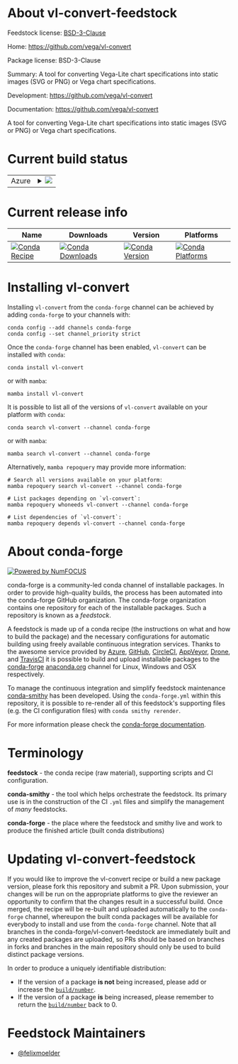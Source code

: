 About vl-convert-feedstock
==========================

Feedstock license: [BSD-3-Clause](https://github.com/conda-forge/vl-convert-feedstock/blob/main/LICENSE.txt)

Home: https://github.com/vega/vl-convert

Package license: BSD-3-Clause

Summary: A tool for converting Vega-Lite chart specifications into static images (SVG or PNG) or Vega chart specifications.

Development: https://github.com/vega/vl-convert

Documentation: https://github.com/vega/vl-convert

A tool for converting Vega-Lite chart specifications into static images (SVG or PNG) or Vega chart specifications.


Current build status
====================


<table>
    
  <tr>
    <td>Azure</td>
    <td>
      <details>
        <summary>
          <a href="https://dev.azure.com/conda-forge/feedstock-builds/_build/latest?definitionId=20950&branchName=main">
            <img src="https://dev.azure.com/conda-forge/feedstock-builds/_apis/build/status/vl-convert-feedstock?branchName=main">
          </a>
        </summary>
        <table>
          <thead><tr><th>Variant</th><th>Status</th></tr></thead>
          <tbody><tr>
              <td>linux_64</td>
              <td>
                <a href="https://dev.azure.com/conda-forge/feedstock-builds/_build/latest?definitionId=20950&branchName=main">
                  <img src="https://dev.azure.com/conda-forge/feedstock-builds/_apis/build/status/vl-convert-feedstock?branchName=main&jobName=linux&configuration=linux%20linux_64_" alt="variant">
                </a>
              </td>
            </tr><tr>
              <td>osx_64</td>
              <td>
                <a href="https://dev.azure.com/conda-forge/feedstock-builds/_build/latest?definitionId=20950&branchName=main">
                  <img src="https://dev.azure.com/conda-forge/feedstock-builds/_apis/build/status/vl-convert-feedstock?branchName=main&jobName=osx&configuration=osx%20osx_64_" alt="variant">
                </a>
              </td>
            </tr><tr>
              <td>osx_arm64</td>
              <td>
                <a href="https://dev.azure.com/conda-forge/feedstock-builds/_build/latest?definitionId=20950&branchName=main">
                  <img src="https://dev.azure.com/conda-forge/feedstock-builds/_apis/build/status/vl-convert-feedstock?branchName=main&jobName=osx&configuration=osx%20osx_arm64_" alt="variant">
                </a>
              </td>
            </tr>
          </tbody>
        </table>
      </details>
    </td>
  </tr>
</table>

Current release info
====================

| Name | Downloads | Version | Platforms |
| --- | --- | --- | --- |
| [![Conda Recipe](https://img.shields.io/badge/recipe-vl--convert-green.svg)](https://anaconda.org/conda-forge/vl-convert) | [![Conda Downloads](https://img.shields.io/conda/dn/conda-forge/vl-convert.svg)](https://anaconda.org/conda-forge/vl-convert) | [![Conda Version](https://img.shields.io/conda/vn/conda-forge/vl-convert.svg)](https://anaconda.org/conda-forge/vl-convert) | [![Conda Platforms](https://img.shields.io/conda/pn/conda-forge/vl-convert.svg)](https://anaconda.org/conda-forge/vl-convert) |

Installing vl-convert
=====================

Installing `vl-convert` from the `conda-forge` channel can be achieved by adding `conda-forge` to your channels with:

```
conda config --add channels conda-forge
conda config --set channel_priority strict
```

Once the `conda-forge` channel has been enabled, `vl-convert` can be installed with `conda`:

```
conda install vl-convert
```

or with `mamba`:

```
mamba install vl-convert
```

It is possible to list all of the versions of `vl-convert` available on your platform with `conda`:

```
conda search vl-convert --channel conda-forge
```

or with `mamba`:

```
mamba search vl-convert --channel conda-forge
```

Alternatively, `mamba repoquery` may provide more information:

```
# Search all versions available on your platform:
mamba repoquery search vl-convert --channel conda-forge

# List packages depending on `vl-convert`:
mamba repoquery whoneeds vl-convert --channel conda-forge

# List dependencies of `vl-convert`:
mamba repoquery depends vl-convert --channel conda-forge
```


About conda-forge
=================

[![Powered by
NumFOCUS](https://img.shields.io/badge/powered%20by-NumFOCUS-orange.svg?style=flat&colorA=E1523D&colorB=007D8A)](https://numfocus.org)

conda-forge is a community-led conda channel of installable packages.
In order to provide high-quality builds, the process has been automated into the
conda-forge GitHub organization. The conda-forge organization contains one repository
for each of the installable packages. Such a repository is known as a *feedstock*.

A feedstock is made up of a conda recipe (the instructions on what and how to build
the package) and the necessary configurations for automatic building using freely
available continuous integration services. Thanks to the awesome service provided by
[Azure](https://azure.microsoft.com/en-us/services/devops/), [GitHub](https://github.com/),
[CircleCI](https://circleci.com/), [AppVeyor](https://www.appveyor.com/),
[Drone](https://cloud.drone.io/welcome), and [TravisCI](https://travis-ci.com/)
it is possible to build and upload installable packages to the
[conda-forge](https://anaconda.org/conda-forge) [anaconda.org](https://anaconda.org/)
channel for Linux, Windows and OSX respectively.

To manage the continuous integration and simplify feedstock maintenance
[conda-smithy](https://github.com/conda-forge/conda-smithy) has been developed.
Using the ``conda-forge.yml`` within this repository, it is possible to re-render all of
this feedstock's supporting files (e.g. the CI configuration files) with ``conda smithy rerender``.

For more information please check the [conda-forge documentation](https://conda-forge.org/docs/).

Terminology
===========

**feedstock** - the conda recipe (raw material), supporting scripts and CI configuration.

**conda-smithy** - the tool which helps orchestrate the feedstock.
                   Its primary use is in the construction of the CI ``.yml`` files
                   and simplify the management of *many* feedstocks.

**conda-forge** - the place where the feedstock and smithy live and work to
                  produce the finished article (built conda distributions)


Updating vl-convert-feedstock
=============================

If you would like to improve the vl-convert recipe or build a new
package version, please fork this repository and submit a PR. Upon submission,
your changes will be run on the appropriate platforms to give the reviewer an
opportunity to confirm that the changes result in a successful build. Once
merged, the recipe will be re-built and uploaded automatically to the
`conda-forge` channel, whereupon the built conda packages will be available for
everybody to install and use from the `conda-forge` channel.
Note that all branches in the conda-forge/vl-convert-feedstock are
immediately built and any created packages are uploaded, so PRs should be based
on branches in forks and branches in the main repository should only be used to
build distinct package versions.

In order to produce a uniquely identifiable distribution:
 * If the version of a package **is not** being increased, please add or increase
   the [``build/number``](https://docs.conda.io/projects/conda-build/en/latest/resources/define-metadata.html#build-number-and-string).
 * If the version of a package **is** being increased, please remember to return
   the [``build/number``](https://docs.conda.io/projects/conda-build/en/latest/resources/define-metadata.html#build-number-and-string)
   back to 0.

Feedstock Maintainers
=====================

* [@felixmoelder](https://github.com/felixmoelder/)

